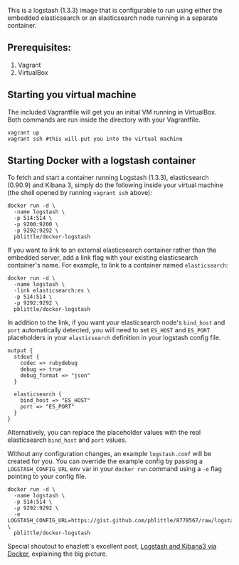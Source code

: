 This is a logstash (1.3.3) image that is configurable to run using either the embedded elasticsearch or an elasticsearch node running in a separate container.

Prerequisites:
----
1. Vagrant 
2. VirtualBox

## Starting you virtual machine
The included Vagrantfile will get you an initial VM running in VirtualBox.  Both commands are run inside the directory with your Vagrantfile.

	vagrant up
	vagrant ssh #this will put you into the virtual machine

## Starting Docker with a logstash container 
To fetch and start  a container running Logstash (1.3.3), elasticsearch (0.90.9) and Kibana 3, simply do the following inside your virtual machine (the shell opened by running `vagrant ssh` above):

	docker run -d \
	  -name logstash \
	  -p 514:514 \
	  -p 9200:9200 \
	  -p 9292:9292 \
	  pblittle/docker-logstash

If you want to link to an external elasticsearch container rather than the embedded server, add a link flag with your existing elasticsearch container's name. For example, to link to a container named `elasticsearch`:

	docker run -d \
	  -name logstash \
	  -link elasticsearch:es \
	  -p 514:514 \
	  -p 9292:9292 \
	  pblittle/docker-logstash

In addition to the link, if you want your elasticsearch node's `bind_host` and `port` automatically detected, you will need to set `ES_HOST` and `ES_PORT` placeholders in your `elasticsearch` definition in your logstash config file.

	output {
	  stdout {
	    codec => rubydebug
	    debug => true
	    debug_format => "json"
	  }

	  elasticsearch {
	    bind_host => "ES_HOST"
	    port => "ES_PORT"
	  }
	}

Alternatively, you can replace the placeholder values with the real elasticsearch `bind_host` and `port` values.

Without any configuration changes, an example `logstash.conf` will be created for you. You can override the example config by passing a `LOGSTASH_CONFIG_URL` env var in your `docker run` command using a `-e` flag pointing to your config file.

    docker run -d \
      -name logstash \
	  -p 514:514 \
	  -p 9292:9292 \
	  -e LOGSTASH_CONFIG_URL=https://gist.github.com/pblittle/8778567/raw/logstash.conf \
	  pblittle/docker-logstash

Special shoutout to ehazlett's excellent post, [Logstash and Kibana3 via Docker][1], explaining the big picture.


  [1]: http://ehazlett.github.io/applications/2013/08/28/logstash-kibana/
